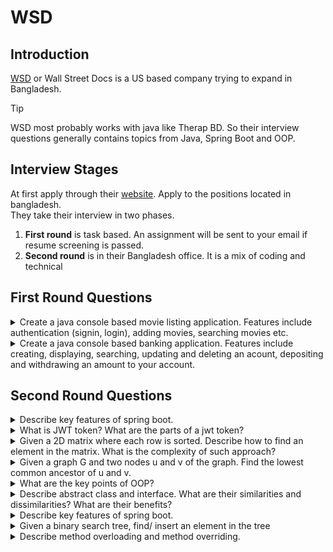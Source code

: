 # WSD

## Introduction

[WSD](https://wsd.com/) or Wall Street Docs is a US based company trying to expand in Bangladesh.

> [!TIP]
> WSD most probably works with java like Therap BD. So their interview questions generally contains topics from Java, Spring Boot and OOP.

## Interview Stages

At first apply through their [website](https://wsd.bamboohr.com/careers). Apply to the positions located in bangladesh.  
They take their interview in two phases.

1. **First round** is task based. An assignment will be sent to your email if resume screening is passed.
1. **Second round** is in their Bangladesh office. It is a mix of coding and technical

## First Round Questions

<details>
<summary>
Create a java console based movie listing application. Features include authentication (signin, login), adding movies, searching movies etc. 
</summary>
<hr>
[Answer]
</details>

<details>
<summary>
Create a java console based banking application. Features include creating, displaying, searching, updating and deleting an acount, depositing and withdrawing an amount to your account. 
</summary>
<hr>
[Answer]
</details>

## Second Round Questions

<details>
<summary>
Describe key features of spring boot.
</summary>
<hr>
[Answer]
</details>

<details>
<summary>
What is JWT token? What are the parts of a jwt token?
</summary>
<hr>
[Answer]
</details>

<details>
<summary>
Given a 2D matrix where each row is sorted. Describe how to find an element in the matrix. What is the complexity of such approach?
</summary>
<hr>
[Answer]
</details>

<details>
<summary>
Given a graph G and two nodes u and v of the graph. Find the lowest common ancestor of u and v.
</summary>
<hr>
[Answer]
</details>

<details>
<summary>
What are the key points of OOP?
</summary>
<hr>
[Answer]
</details>

<details>
<summary>
Describe abstract class and interface. What are their similarities and dissimilarities? What are their benefits?
</summary>
<hr>
[Answer]
</details>

<details>
<summary>
Describe key features of spring boot.
</summary>
<hr>
What happens when final keyword is used with variables and classes?
</details>

<details>
<summary>
Given a binary search tree, find/ insert an element in the tree
</summary>
<hr>
[Answer]
</details>

<details>
<summary>
Describe method overloading and method overriding.
</summary>
<hr>
[Answer]
</details>
